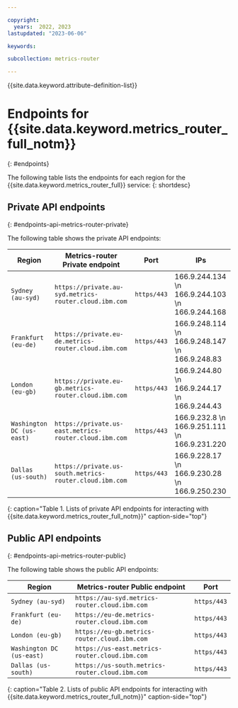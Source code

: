 ```yaml
---

copyright:
  years:  2022, 2023
lastupdated: "2023-06-06"

keywords:

subcollection: metrics-router

---
```


{{site.data.keyword.attribute-definition-list}}

# Endpoints for {{site.data.keyword.metrics_router_full_notm}}
{: #endpoints}

The following table lists the endpoints for each region for the {{site.data.keyword.metrics_router_full}} service:
{: shortdesc}


## Private API endpoints
{: #endpoints-api-metrics-router-private}

The following table shows the private API endpoints:

| Region                   | Metrics-router Private endpoint                         | Port         | IPs |
|--------------------------|---------------------------------------------------------|--------------|-----|
| `Sydney (au-syd)`        | `https://private.au-syd.metrics-router.cloud.ibm.com`   | `https/443`  | 166.9.244.134  \n 166.9.244.103  \n 166.9.244.168 |
| `Frankfurt (eu-de)`      | `https://private.eu-de.metrics-router.cloud.ibm.com`    | `https/443`  | 166.9.248.114  \n 166.9.248.147  \n 166.9.248.83 |
| `London (eu-gb)`         | `https://private.eu-gb.metrics-router.cloud.ibm.com`    | `https/443`  | 166.9.244.80  \n 166.9.244.17  \n 166.9.244.43 |
| `Washington DC (us-east)`   | `https://private.us-east.metrics-router.cloud.ibm.com`  | `https/443`  | 166.9.232.8  \n 166.9.251.111  \n 166.9.231.220 |
| `Dallas (us-south)`   | `https://private.us-south.metrics-router.cloud.ibm.com`  | `https/443`  | 166.9.228.17  \n 166.9.230.28  \n 166.9.250.230 |
{: caption="Table 1. Lists of private API endpoints for interacting with {{site.data.keyword.metrics_router_full_notm}}" caption-side="top"}

## Public API endpoints
{: #endpoints-api-metrics-router-public}

The following table shows the public API endpoints:

| Region                   | Metrics-router Public endpoint                         | Port         |
|--------------------------|---------------------------------------------------|--------------|
| `Sydney (au-syd)`        | `https://au-syd.metrics-router.cloud.ibm.com`           | `https/443`  |
| `Frankfurt (eu-de)`      | `https://eu-de.metrics-router.cloud.ibm.com`            | `https/443`  |
| `London (eu-gb)`         | `https://eu-gb.metrics-router.cloud.ibm.com`            | `https/443`  |
| `Washington DC (us-east)`   | `https://us-east.metrics-router.cloud.ibm.com`          | `https/443`  |
| `Dallas (us-south)`   | `https://us-south.metrics-router.cloud.ibm.com`          | `https/443`  |
{: caption="Table 2. Lists of public API endpoints for interacting with {{site.data.keyword.metrics_router_full_notm}}" caption-side="top"}
